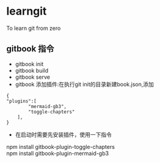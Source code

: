 # learngit
To learn git from zero

## gitbook 指令 

* gitbook init
* gitbook build
* gitbook serve
* gitbook 添加插件:在执行git init的目录新建book.json,添加

```
{
"plugins":[
        "mermaid-gb3",
        "toggle-chapters"
    ],
}
```
* 在启动时需要先安装插件，使用一下指令

npm install gitbook-plugin-toggle-chapters  
npm install gitbook-plugin-mermaid-gb3
